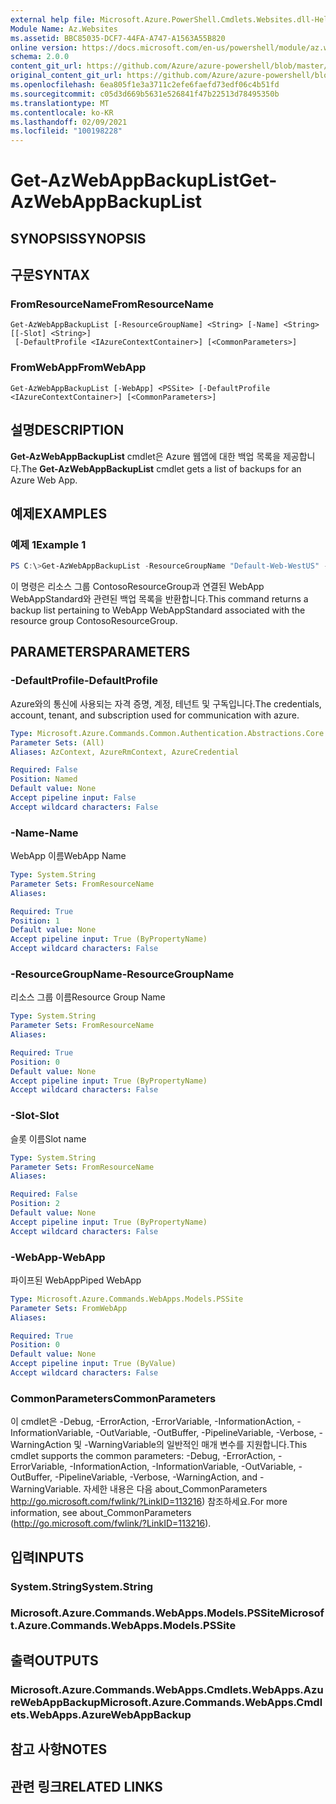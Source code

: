 ```yaml
---
external help file: Microsoft.Azure.PowerShell.Cmdlets.Websites.dll-Help.xml
Module Name: Az.Websites
ms.assetid: BBC85035-DCF7-44FA-A747-A1563A55B820
online version: https://docs.microsoft.com/en-us/powershell/module/az.websites/get-azwebappbackuplist
schema: 2.0.0
content_git_url: https://github.com/Azure/azure-powershell/blob/master/src/Websites/Websites/help/Get-AzWebAppBackupList.md
original_content_git_url: https://github.com/Azure/azure-powershell/blob/master/src/Websites/Websites/help/Get-AzWebAppBackupList.md
ms.openlocfilehash: 6ea805f1e3a3711c2efe6faefd73edf06c4b51fd
ms.sourcegitcommit: c05d3d669b5631e526841f47b22513d78495350b
ms.translationtype: MT
ms.contentlocale: ko-KR
ms.lasthandoff: 02/09/2021
ms.locfileid: "100198228"
---
```

# <span data-ttu-id="6f836-101">Get-AzWebAppBackupList</span><span class="sxs-lookup"><span data-stu-id="6f836-101">Get-AzWebAppBackupList</span></span>

## <span data-ttu-id="6f836-102">SYNOPSIS</span><span class="sxs-lookup"><span data-stu-id="6f836-102">SYNOPSIS</span></span>

## <span data-ttu-id="6f836-103">구문</span><span class="sxs-lookup"><span data-stu-id="6f836-103">SYNTAX</span></span>

### <span data-ttu-id="6f836-104">FromResourceName</span><span class="sxs-lookup"><span data-stu-id="6f836-104">FromResourceName</span></span>
```
Get-AzWebAppBackupList [-ResourceGroupName] <String> [-Name] <String> [[-Slot] <String>]
 [-DefaultProfile <IAzureContextContainer>] [<CommonParameters>]
```

### <span data-ttu-id="6f836-105">FromWebApp</span><span class="sxs-lookup"><span data-stu-id="6f836-105">FromWebApp</span></span>
```
Get-AzWebAppBackupList [-WebApp] <PSSite> [-DefaultProfile <IAzureContextContainer>] [<CommonParameters>]
```

## <span data-ttu-id="6f836-106">설명</span><span class="sxs-lookup"><span data-stu-id="6f836-106">DESCRIPTION</span></span>
<span data-ttu-id="6f836-107">**Get-AzWebAppBackupList** cmdlet은 Azure 웹앱에 대한 백업 목록을 제공합니다.</span><span class="sxs-lookup"><span data-stu-id="6f836-107">The **Get-AzWebAppBackupList** cmdlet gets a list of backups for an Azure Web App.</span></span>

## <span data-ttu-id="6f836-108">예제</span><span class="sxs-lookup"><span data-stu-id="6f836-108">EXAMPLES</span></span>

### <span data-ttu-id="6f836-109">예제 1</span><span class="sxs-lookup"><span data-stu-id="6f836-109">Example 1</span></span>
```powershell
PS C:\>Get-AzWebAppBackupList -ResourceGroupName "Default-Web-WestUS" -Name "WebAppStandard"
```

<span data-ttu-id="6f836-110">이 명령은 리소스 그룹 ContosoResourceGroup과 연결된 WebApp WebAppStandard와 관련된 백업 목록을 반환합니다.</span><span class="sxs-lookup"><span data-stu-id="6f836-110">This command returns a backup list pertaining to WebApp WebAppStandard associated with the resource group ContosoResourceGroup.</span></span>

## <span data-ttu-id="6f836-111">PARAMETERS</span><span class="sxs-lookup"><span data-stu-id="6f836-111">PARAMETERS</span></span>

### <span data-ttu-id="6f836-112">-DefaultProfile</span><span class="sxs-lookup"><span data-stu-id="6f836-112">-DefaultProfile</span></span>
<span data-ttu-id="6f836-113">Azure와의 통신에 사용되는 자격 증명, 계정, 테넌트 및 구독입니다.</span><span class="sxs-lookup"><span data-stu-id="6f836-113">The credentials, account, tenant, and subscription used for communication with azure.</span></span>

```yaml
Type: Microsoft.Azure.Commands.Common.Authentication.Abstractions.Core.IAzureContextContainer
Parameter Sets: (All)
Aliases: AzContext, AzureRmContext, AzureCredential

Required: False
Position: Named
Default value: None
Accept pipeline input: False
Accept wildcard characters: False
```

### <span data-ttu-id="6f836-114">-Name</span><span class="sxs-lookup"><span data-stu-id="6f836-114">-Name</span></span>
<span data-ttu-id="6f836-115">WebApp 이름</span><span class="sxs-lookup"><span data-stu-id="6f836-115">WebApp Name</span></span>

```yaml
Type: System.String
Parameter Sets: FromResourceName
Aliases:

Required: True
Position: 1
Default value: None
Accept pipeline input: True (ByPropertyName)
Accept wildcard characters: False
```

### <span data-ttu-id="6f836-116">-ResourceGroupName</span><span class="sxs-lookup"><span data-stu-id="6f836-116">-ResourceGroupName</span></span>
<span data-ttu-id="6f836-117">리소스 그룹 이름</span><span class="sxs-lookup"><span data-stu-id="6f836-117">Resource Group Name</span></span>

```yaml
Type: System.String
Parameter Sets: FromResourceName
Aliases:

Required: True
Position: 0
Default value: None
Accept pipeline input: True (ByPropertyName)
Accept wildcard characters: False
```

### <span data-ttu-id="6f836-118">-Slot</span><span class="sxs-lookup"><span data-stu-id="6f836-118">-Slot</span></span>
<span data-ttu-id="6f836-119">슬롯 이름</span><span class="sxs-lookup"><span data-stu-id="6f836-119">Slot name</span></span>

```yaml
Type: System.String
Parameter Sets: FromResourceName
Aliases:

Required: False
Position: 2
Default value: None
Accept pipeline input: True (ByPropertyName)
Accept wildcard characters: False
```

### <span data-ttu-id="6f836-120">-WebApp</span><span class="sxs-lookup"><span data-stu-id="6f836-120">-WebApp</span></span>
<span data-ttu-id="6f836-121">파이프된 WebApp</span><span class="sxs-lookup"><span data-stu-id="6f836-121">Piped WebApp</span></span>

```yaml
Type: Microsoft.Azure.Commands.WebApps.Models.PSSite
Parameter Sets: FromWebApp
Aliases:

Required: True
Position: 0
Default value: None
Accept pipeline input: True (ByValue)
Accept wildcard characters: False
```

### <span data-ttu-id="6f836-122">CommonParameters</span><span class="sxs-lookup"><span data-stu-id="6f836-122">CommonParameters</span></span>
<span data-ttu-id="6f836-123">이 cmdlet은 -Debug, -ErrorAction, -ErrorVariable, -InformationAction, -InformationVariable, -OutVariable, -OutBuffer, -PipelineVariable, -Verbose, -WarningAction 및 -WarningVariable의 일반적인 매개 변수를 지원합니다.</span><span class="sxs-lookup"><span data-stu-id="6f836-123">This cmdlet supports the common parameters: -Debug, -ErrorAction, -ErrorVariable, -InformationAction, -InformationVariable, -OutVariable, -OutBuffer, -PipelineVariable, -Verbose, -WarningAction, and -WarningVariable.</span></span> <span data-ttu-id="6f836-124">자세한 내용은 다음 about_CommonParameters http://go.microsoft.com/fwlink/?LinkID=113216) 참조하세요.</span><span class="sxs-lookup"><span data-stu-id="6f836-124">For more information, see about_CommonParameters (http://go.microsoft.com/fwlink/?LinkID=113216).</span></span>

## <span data-ttu-id="6f836-125">입력</span><span class="sxs-lookup"><span data-stu-id="6f836-125">INPUTS</span></span>

### <span data-ttu-id="6f836-126">System.String</span><span class="sxs-lookup"><span data-stu-id="6f836-126">System.String</span></span>

### <span data-ttu-id="6f836-127">Microsoft.Azure.Commands.WebApps.Models.PSSite</span><span class="sxs-lookup"><span data-stu-id="6f836-127">Microsoft.Azure.Commands.WebApps.Models.PSSite</span></span>

## <span data-ttu-id="6f836-128">출력</span><span class="sxs-lookup"><span data-stu-id="6f836-128">OUTPUTS</span></span>

### <span data-ttu-id="6f836-129">Microsoft.Azure.Commands.WebApps.Cmdlets.WebApps.AzureWebAppBackup</span><span class="sxs-lookup"><span data-stu-id="6f836-129">Microsoft.Azure.Commands.WebApps.Cmdlets.WebApps.AzureWebAppBackup</span></span>

## <span data-ttu-id="6f836-130">참고 사항</span><span class="sxs-lookup"><span data-stu-id="6f836-130">NOTES</span></span>

## <span data-ttu-id="6f836-131">관련 링크</span><span class="sxs-lookup"><span data-stu-id="6f836-131">RELATED LINKS</span></span>
